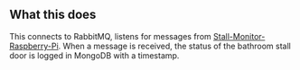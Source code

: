 ## What this does

This connects to RabbitMQ, listens for messages from [Stall-Monitor-Raspberry-Pi](https://github.com/projectweekend/Stall-Monitor-Raspberry-Pi). When a message is received, the status of the bathroom stall door is logged in MongoDB with a timestamp.
